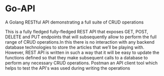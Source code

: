 # Go-API
A Golang RESTful API demonstrating a full suite of CRUD operations


This is a fully fledged  fully-fledged REST API that exposes GET, POST, DELETE and PUT endpoints that will subsequently allow  to perform the full range of CRUD operations.In this there is no interaction with any backend database technologies to store the articles that we’ll be playing with. However,  REST API is written in such a way that it will be easy to update the functions  defined so that they make subsequent calls to a database to perform any necessary CRUD operations.
Postman an API client tool which helps to test the API's was used during writing the operations
